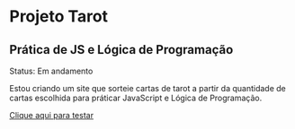 # Projeto Tarot
## Prática de JS e Lógica de Programação

Status: Em andamento

Estou criando um site que sorteie cartas de tarot a partir da quantidade de cartas escolhida para práticar JavaScript e Lógica de Programação.

<a href="https://beatrizaoli.github.io/Projeto_Tarot/">Clique aqui para testar</a>


